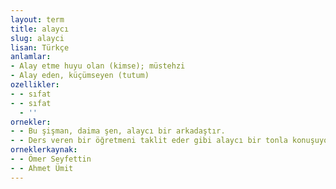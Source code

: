 ```yaml
---
layout: term
title: alaycı
slug: alayci
lisan: Türkçe
anlamlar:
- Alay etme huyu olan (kimse); müstehzi
- Alay eden, küçümseyen (tutum)
ozellikler:
- - sıfat
- - sıfat
  - ''
ornekler:
- - Bu şişman, daima şen, alaycı bir arkadaştır.
- - Ders veren bir öğretmeni taklit eder gibi alaycı bir tonla konuşuyor.
orneklerkaynak:
- - Ömer Seyfettin
- - Ahmet Ümit
---
```

